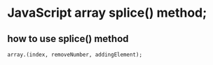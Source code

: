 # JavaScript array splice() method;

## how to use splice() method

    array.(index, removeNumber, addingElement);